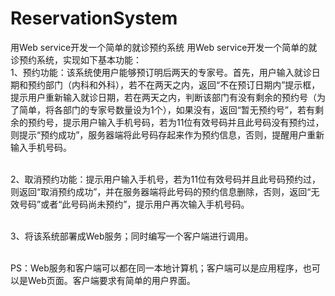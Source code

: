 # ReservationSystem
用Web service开发一个简单的就诊预约系统
用Web service开发一个简单的就诊预约系统，实现如下基本功能：
<br>1、预约功能：该系统使用户能够预订明后两天的专家号。首先，用户输入就诊日期和预约部门（内科和外科），若不在两天之内，返回“不在预订日期内”提示框，提示用户重新输入就诊日期，若在两天之内，判断该部门有没有剩余的预约号（为了简单，将各部门的专家号数量设为1个），如果没有，返回“暂无预约号”，若有剩余的预约号，提示用户输入手机号码，若为11位有效号码并且此号码没有预约过，则提示“预约成功”，服务器端将此号码存起来作为预约信息，否则，提醒用户重新输入手机号码。

<br>2、取消预约功能：提示用户输入手机号，若为11位有效号码并且此号码预约过，则返回“取消预约成功”，并在服务器端将此号码的预约信息删除，否则，返回“无效号码”或者“此号码尚未预约”，提示用户再次输入手机号码。

<br>3、将该系统部署成Web服务；同时编写一个客户端进行调用。

<br>PS：Web服务和客户端可以都在同一本地计算机；客户端可以是应用程序，也可以是Web页面。客户端要求有简单的用户界面。
